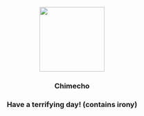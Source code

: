 <p align="center">
    <img src="https://raw.githubusercontent.com/PokeAPI/sprites/master/sprites/pokemon/358.png" width="150" height="150">
</p>
<h3 align="center"> <b>Chimecho</b></h3>
<h3 align="center">Have a terrifying day! (contains irony)</h3>
